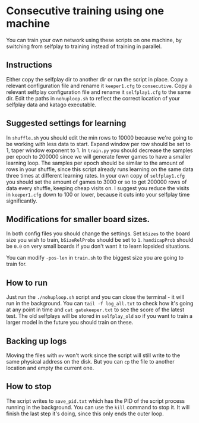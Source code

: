 # Consecutive training using one machine

You can train your own network using these scripts on one machine, by switching from selfplay to training instead of training in parallel.

## Instructions

Either copy the selfplay dir to another dir or run the script in place. Copy a relevant configuration file and rename it `keeper1.cfg` to `consecutive`. Copy a relevant selfplay configuration file and rename it `selfplay1.cfg` to the same dir. Edit the paths in `nohuploop.sh` to reflect the correct location of your selfplay data and katago executable.

## Suggested settings for learning

In `shuffle.sh` you should edit the min rows to 10000 because we're going to be working with less data to start. Expand window per row should be set to 1, taper window exponent to 1. In `train.py` you should decrease the samples per epoch to 200000 since we will generate fewer games to have a smaller learning loop. The samples per epoch should be similar to the amount of rows in your shuffle, since this script already runs learning on the same data three times at different learning rates. In your own copy of `selfplay1.cfg` you should set the amount of games to 3000 or so to get 200000 rows of data every shuffle, keeping cheap visits on. I suggest you reduce the visits in `keeper1.cfg` down to 100 or lower, because it cuts into your selfplay time significantly.

## Modifications for smaller board sizes.

In both config files you should change the settings. Set `bSizes` to the board size you wish to train, `bSizeRelProbs` should be set to `1`. `handicapProb` should be `0.0` on very small boards if you don't want it to learn lopsided situations.

You can modify `-pos-len` in `train.sh` to the biggest size you are going to train for.

## How to run

Just run the `./nohuploop.sh` script and you can close the terminal - it will run in the background. You can `tail -f log_all.txt` to check how it's going at any point in time and `cat gatekeeper.txt` to see the score of the latest test. The old selfplays will be stored in `selfplay_old` so if you want to train a larger model in the future you should train on these.

## Backing up logs

Moving the files with `mv` won't work since the script will still write to the same physical address on the disk. But you can `cp` the file to another location and empty the current one.

## How to stop

The script writes to `save_pid.txt` which has the PID of the script process running in the background. You can use the `kill` command to stop it. It will finish the last step it's doing, since this only ends the outer loop.
